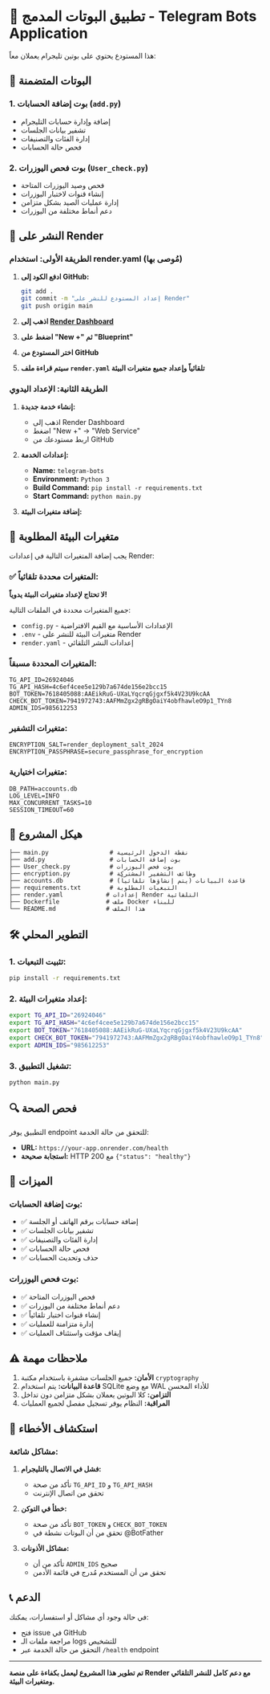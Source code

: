 # 🤖 تطبيق البوتات المدمج - Telegram Bots Application

هذا المستودع يحتوي على بوتين تليجرام يعملان معاً:

## 🔧 البوتات المتضمنة

### 1. بوت إضافة الحسابات (`add.py`)
- إضافة وإدارة حسابات التليجرام
- تشفير بيانات الجلسات
- إدارة الفئات والتصنيفات
- فحص حالة الحسابات

### 2. بوت فحص اليوزرات (`User_check.py`)
- فحص وصيد اليوزرات المتاحة
- إنشاء قنوات لاختبار اليوزرات
- إدارة عمليات الصيد بشكل متزامن
- دعم أنماط مختلفة من اليوزرات

## 🚀 النشر على Render

### الطريقة الأولى: استخدام render.yaml (مُوصى بها)

1. **ادفع الكود إلى GitHub:**
   ```bash
   git add .
   git commit -m "إعداد المستودع للنشر على Render"
   git push origin main
   ```

2. **اذهب إلى [Render Dashboard](https://dashboard.render.com)**

3. **اضغط على "New +" ثم "Blueprint"**

4. **اختر المستودع من GitHub**

5. **سيتم قراءة ملف `render.yaml` تلقائياً وإعداد جميع متغيرات البيئة**

### الطريقة الثانية: الإعداد اليدوي

1. **إنشاء خدمة جديدة:**
   - اذهب إلى Render Dashboard
   - اضغط "New +" → "Web Service"
   - اربط مستودعك من GitHub

2. **إعدادات الخدمة:**
   - **Name:** `telegram-bots`
   - **Environment:** `Python 3`
   - **Build Command:** `pip install -r requirements.txt`
   - **Start Command:** `python main.py`

3. **إضافة متغيرات البيئة:**

## 🔐 متغيرات البيئة المطلوبة

يجب إضافة المتغيرات التالية في إعدادات Render:

### ✅ المتغيرات محددة تلقائياً:

**لا تحتاج لإعداد متغيرات البيئة يدوياً!** 

جميع المتغيرات محددة في الملفات التالية:
- `config.py` - الإعدادات الأساسية مع القيم الافتراضية
- `.env` - متغيرات البيئة للنشر على Render
- `render.yaml` - إعدادات النشر التلقائي

### المتغيرات المحددة مسبقاً:
```
TG_API_ID=26924046
TG_API_HASH=4c6ef4cee5e129b7a674de156e2bcc15
BOT_TOKEN=7618405088:AAEikRuG-UXaLYqcrqGjgxf5k4V23U9kcAA
CHECK_BOT_TOKEN=7941972743:AAFMmZgx2gRBgOaiY4obfhawleO9p1_TYn8
ADMIN_IDS=985612253
```

### متغيرات التشفير:
```
ENCRYPTION_SALT=render_deployment_salt_2024
ENCRYPTION_PASSPHRASE=secure_passphrase_for_encryption
```

### متغيرات اختيارية:
```
DB_PATH=accounts.db
LOG_LEVEL=INFO
MAX_CONCURRENT_TASKS=10
SESSION_TIMEOUT=60
```

## 📁 هيكل المشروع

```
├── main.py                 # نقطة الدخول الرئيسية
├── add.py                  # بوت إضافة الحسابات
├── User_check.py           # بوت فحص اليوزرات
├── encryption.py           # وظائف التشفير المشتركة
├── accounts.db             # قاعدة البيانات (يتم إنشاؤها تلقائياً)
├── requirements.txt        # التبعيات المطلوبة
├── render.yaml            # إعدادات Render التلقائية
├── Dockerfile             # ملف Docker للبناء
└── README.md              # هذا الملف
```

## 🛠️ التطوير المحلي

### 1. تثبيت التبعيات:
```bash
pip install -r requirements.txt
```

### 2. إعداد متغيرات البيئة:
```bash
export TG_API_ID="26924046"
export TG_API_HASH="4c6ef4cee5e129b7a674de156e2bcc15"
export BOT_TOKEN="7618405088:AAEikRuG-UXaLYqcrqGjgxf5k4V23U9kcAA"
export CHECK_BOT_TOKEN="7941972743:AAFMmZgx2gRBgOaiY4obfhawleO9p1_TYn8"
export ADMIN_IDS="985612253"
```

### 3. تشغيل التطبيق:
```bash
python main.py
```

## 🔍 فحص الصحة

التطبيق يوفر endpoint للتحقق من حالة الخدمة:
- **URL:** `https://your-app.onrender.com/health`
- **استجابة صحيحة:** HTTP 200 مع `{"status": "healthy"}`

## 📝 الميزات

### بوت إضافة الحسابات:
- ✅ إضافة حسابات برقم الهاتف أو الجلسة
- ✅ تشفير بيانات الجلسات
- ✅ إدارة الفئات والتصنيفات
- ✅ فحص حالة الحسابات
- ✅ حذف وتحديث الحسابات

### بوت فحص اليوزرات:
- ✅ فحص اليوزرات المتاحة
- ✅ دعم أنماط مختلفة من اليوزرات
- ✅ إنشاء قنوات اختبار تلقائياً
- ✅ إدارة متزامنة للعمليات
- ✅ إيقاف مؤقت واستئناف العمليات

## ⚠️ ملاحظات مهمة

1. **الأمان:** جميع الجلسات مشفرة باستخدام مكتبة `cryptography`
2. **قاعدة البيانات:** يتم استخدام SQLite مع وضع WAL للأداء المحسن
3. **التزامن:** كلا البوتين يعملان بشكل متزامن دون تداخل
4. **المراقبة:** النظام يوفر تسجيل مفصل لجميع العمليات

## 🐛 استكشاف الأخطاء

### مشاكل شائعة:

1. **فشل في الاتصال بالتليجرام:**
   - تأكد من صحة `TG_API_ID` و `TG_API_HASH`
   - تحقق من اتصال الإنترنت

2. **خطأ في التوكن:**
   - تأكد من صحة `BOT_TOKEN` و `CHECK_BOT_TOKEN`
   - تحقق من أن البوتات نشطة في @BotFather

3. **مشاكل الأذونات:**
   - تأكد من أن `ADMIN_IDS` صحيح
   - تحقق من أن المستخدم مُدرج في قائمة الأدمن

## 📞 الدعم

في حالة وجود أي مشاكل أو استفسارات، يمكنك:
- فتح issue في GitHub
- مراجعة ملفات الـ logs للتشخيص
- التحقق من حالة الخدمة عبر `/health` endpoint

---

**تم تطوير هذا المشروع ليعمل بكفاءة على منصة Render مع دعم كامل للنشر التلقائي ومتغيرات البيئة.**